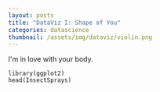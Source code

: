 ```yaml
---
layout: posts
title: "DataViz I: Shape of You"
categories: datascience
thumbnail: /assets/img/dataviz/violin.png
---
```


I'm in love with your body.
<!--more-->

```{r, echo=TRUE}
library(ggplot2)
head(InsectSprays)

```